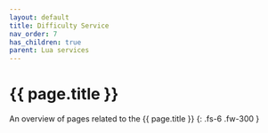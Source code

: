 ```yaml
---
layout: default
title: Difficulty Service
nav_order: 7
has_children: true
parent: Lua services
---
```


# {{ page.title }}


An overview of pages related to the {{ page.title }}
{: .fs-6 .fw-300 }
